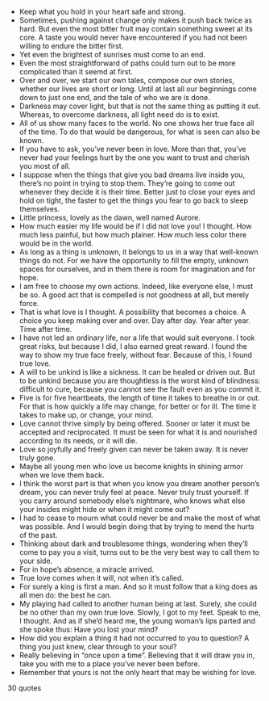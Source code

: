  - Keep what you hold in your heart safe and strong.
 - Sometimes, pushing against change only makes it push back twice as hard. But even the most bitter fruit may contain something sweet at its core. A taste you would never have encountered if you had not been willing to endure the bitter first.
 - Yet even the brightest of sunrises must come to an end.
 - Even the most straightforward of paths could turn out to be more complicated than it seemd at first.
 - Over and over, we start our own tales, compose our own stories, whether our lives are short or long. Until at last all our beginnings come down to just one end, and the tale of who we are is done.
 - Darkness may cover light, but that is not the same thing as putting it out. Whereas, to overcome darkness, all light need do is to exist.
 - All of us show many faces to the world. No one shows her true face all of the time. To do that would be dangerous, for what is seen can also be known.
 - If you have to ask, you’ve never been in love. More than that, you’ve never had your feelings hurt by the one you want to trust and cherish you most of all.
 - I suppose when the things that give you bad dreams live inside you, there’s no point in trying to stop them. They’re going to come out whenever they decide it is their time. Better just to close your eyes and hold on tight, the faster to get the things you fear to go back to sleep themselves.
 - Little princess, lovely as the dawn, well named Aurore.
 - How much easier my life would be if I did not love you! I thought. How much less painful, but how much plainer. How much less color there would be in the world.
 - As long as a thing is unknown, it belongs to us in a way that well-known things do not. For we have the opportunity to fill the empty, unknown spaces for ourselves, and in them there is room for imagination and for hope.
 - I am free to choose my own actions. Indeed, like everyone else, I must be so. A good act that is compelled is not goodness at all, but merely force.
 - That is what love is I thought. A possibility that becomes a choice. A choice you keep making over and over. Day after day. Year after year. Time after time.
 - I have not led an ordinary life, nor a life that would suit everyone. I took great risks, but because I did, I also earned great reward. I found the way to show my true face freely, without fear. Because of this, I found true love.
 - A will to be unkind is like a sickness. It can be healed or driven out. But to be unkind because you are thoughtless is the worst kind of blindness: difficult to cure, because you cannot see the fault even as you commit it.
 - Five is for five heartbeats, the length of time it takes to breathe in or out. For that is how quickly a life may change, for better or for ill. The time it takes to make up, or change, your mind.
 - Love cannot thrive simply by being offered. Sooner or later it must be accepted and reciprocated. It must be seen for what it is and nourished according to its needs, or it will die.
 - Love so joyfully and freely given can never be taken away. It is never truly gone.
 - Maybe all young men who love us become knights in shining armor when we love them back.
 - I think the worst part is that when you know you dream another person’s dream, you can never truly feel at peace. Never truly trust yourself. If you carry around somebody else’s nightmare, who knows what else your insides might hide or when it might come out?
 - I had to cease to mourn what could never be and make the most of what was possible. And I would begin doing that by trying to mend the hurts of the past.
 - Thinking about dark and troublesome things, wondering when they’ll come to pay you a visit, turns out to be the very best way to call them to your side.
 - For in hope’s absence, a miracle arrived.
 - True love comes when it will, not when it’s called.
 - For surely a king is first a man. And so it must follow that a king does as all men do: the best he can.
 - My playing had called to another human being at last. Surely, she could be no other than my own true love. Slowly, I got to my feet. Speak to me, I thought. And as if she’d heard me, the young woman’s lips parted and she spoke thus: Have you lost your mind?
 - How did you explain a thing it had not occurred to you to question? A thing you just knew, clear through to your soul?
 - Really believing in “once upon a time”. Believing that it will draw you in, take you with me to a place you’ve never been before.
 - Remember that yours is not the only heart that may be wishing for love.

30 quotes